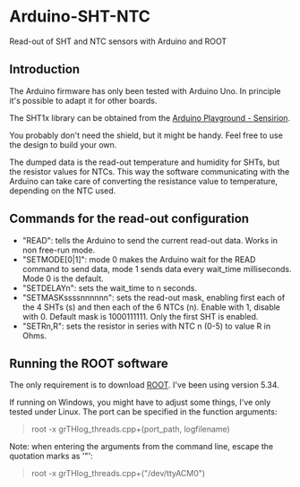 # Arduino-SHT-NTC
Read-out of SHT and NTC sensors with Arduino and ROOT

## Introduction

The Arduino firmware has only been tested with Arduino Uno. In principle it's possible to adapt it for other boards.

The SHT1x library can be obtained from the [Arduino Playground - Sensirion](http://playground.arduino.cc/Code/Sensirion).

You probably don't need the shield, but it might be handy. Feel free to use the design to build your own.

The dumped data is the read-out temperature and humidity for SHTs, but the resistor values for NTCs. This way the software communicating with the Arduino can take care of converting the resistance value to temperature, depending on the NTC used.

## Commands for the read-out configuration

- "READ": tells the Arduino to send the current read-out data. Works in non free-run mode.
- "SETMODE[0|1]": mode 0 makes the Arduino wait for the READ command to send data, mode 1 sends data every wait_time milliseconds. Mode 0 is the default.
- "SETDELAYn": sets the wait_time to n seconds.
- "SETMASKssssnnnnnn": sets the read-out mask, enabling first each of the 4 SHTs (s) and then each of the 6 NTCs (n). Enable with 1, disable with 0. Default mask is 1000111111. Only the first SHT is enabled.
- "SETRn,R": sets the resistor in series with NTC n (0-5) to value R in Ohms.

## Running the ROOT software

The only requirement is to download [ROOT](http://root.cern.ch). I've been using version 5.34.

If running on Windows, you might have to adjust some things, I've only tested under Linux. The port can be specified in the function arguments:

> root -x grTHlog_threads.cpp+(port_path, logfilename)

Note: when entering the arguments from the command line, escape the quotation marks as '\"':

> root -x grTHlog_threads.cpp+(\"/dev/ttyACM0\")
